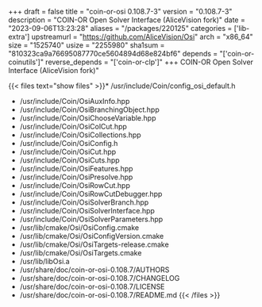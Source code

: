 +++
draft = false
title = "coin-or-osi 0.108.7-3"
version = "0.108.7-3"
description = "COIN-OR Open Solver Interface (AliceVision fork)"
date = "2023-09-06T13:23:28"
aliases = "/packages/220125"
categories = ['lib-extra']
upstreamurl = "https://github.com/AliceVision/Osi"
arch = "x86_64"
size = "1525740"
usize = "2255980"
sha1sum = "810323ca9a76695087770ce5604894d68e824bf6"
depends = "['coin-or-coinutils']"
reverse_depends = "['coin-or-clp']"
+++
COIN-OR Open Solver Interface (AliceVision fork)"

{{< files text="show files" >}}* /usr/include/Coin/config_osi_default.h
* /usr/include/Coin/OsiAuxInfo.hpp
* /usr/include/Coin/OsiBranchingObject.hpp
* /usr/include/Coin/OsiChooseVariable.hpp
* /usr/include/Coin/OsiColCut.hpp
* /usr/include/Coin/OsiCollections.hpp
* /usr/include/Coin/OsiConfig.h
* /usr/include/Coin/OsiCut.hpp
* /usr/include/Coin/OsiCuts.hpp
* /usr/include/Coin/OsiFeatures.hpp
* /usr/include/Coin/OsiPresolve.hpp
* /usr/include/Coin/OsiRowCut.hpp
* /usr/include/Coin/OsiRowCutDebugger.hpp
* /usr/include/Coin/OsiSolverBranch.hpp
* /usr/include/Coin/OsiSolverInterface.hpp
* /usr/include/Coin/OsiSolverParameters.hpp
* /usr/lib/cmake/Osi/OsiConfig.cmake
* /usr/lib/cmake/Osi/OsiConfigVersion.cmake
* /usr/lib/cmake/Osi/OsiTargets-release.cmake
* /usr/lib/cmake/Osi/OsiTargets.cmake
* /usr/lib/libOsi.a
* /usr/share/doc/coin-or-osi-0.108.7/AUTHORS
* /usr/share/doc/coin-or-osi-0.108.7/CHANGELOG
* /usr/share/doc/coin-or-osi-0.108.7/LICENSE
* /usr/share/doc/coin-or-osi-0.108.7/README.md
{{< /files >}}